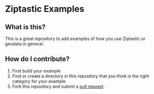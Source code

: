 # Ziptastic Examples

## What is this?
This is a great repository to add examples of how you use Ziptastic or geodata in general.

## How do I contribute?
1. First build your example
2. Find or create a directory in this repository that you think is the right category for your example.
3. Fork this repository and submit a [pull request](https://help.github.com/articles/using-pull-requests/).
